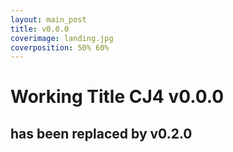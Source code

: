```yaml
---
layout: main_post
title: v0.0.0
coverimage: landing.jpg
coverposition: 50% 60%
---
```

# Working Title CJ4 v0.0.0
## has been replaced by v0.2.0